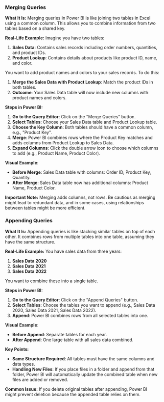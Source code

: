 ### Merging Queries

**What It Is:**
Merging queries in Power BI is like joining two tables in Excel using a common column. This allows you to combine information from two tables based on a shared key.

**Real-Life Example:**
Imagine you have two tables:
1. **Sales Data**: Contains sales records including order numbers, quantities, and product IDs.
2. **Product Lookup**: Contains details about products like product ID, name, and color.

You want to add product names and colors to your sales records. To do this:
1. **Merge the Sales Data with Product Lookup**: Match the product IDs in both tables.
2. **Outcome**: Your Sales Data table will now include new columns with product names and colors.

**Steps in Power BI:**
1. **Go to the Query Editor**: Click on the "Merge Queries" button.
2. **Select Tables**: Choose your Sales Data table and Product Lookup table.
3. **Choose the Key Column**: Both tables should have a common column, e.g., "Product Key".
4. **Merge**: Power BI combines rows where the Product Key matches and adds columns from Product Lookup to Sales Data.
5. **Expand Columns**: Click the double arrow icon to choose which columns to add (e.g., Product Name, Product Color).

**Visual Example:**
- **Before Merge**: Sales Data table with columns: Order ID, Product Key, Quantity.
- **After Merge**: Sales Data table now has additional columns: Product Name, Product Color.

**Important Note:** Merging adds columns, not rows. Be cautious as merging might lead to redundant data, and in some cases, using relationships between tables might be more efficient.

### Appending Queries

**What It Is:**
Appending queries is like stacking similar tables on top of each other. It combines rows from multiple tables into one table, assuming they have the same structure.

**Real-Life Example:**
You have sales data from three years:
1. **Sales Data 2020**
2. **Sales Data 2021**
3. **Sales Data 2022**

You want to combine these into a single table.

**Steps in Power BI:**
1. **Go to the Query Editor**: Click on the "Append Queries" button.
2. **Select Tables**: Choose the tables you want to append (e.g., Sales Data 2020, Sales Data 2021, Sales Data 2022).
3. **Append**: Power BI combines rows from all selected tables into one.

**Visual Example:**
- **Before Append**: Separate tables for each year.
- **After Append**: One large table with all sales data combined.

**Key Points:**
- **Same Structure Required**: All tables must have the same columns and data types.
- **Handling New Files**: If you place files in a folder and append from that folder, Power BI will automatically update the combined table when new files are added or removed.

**Common Issue:** If you delete original tables after appending, Power BI might prevent deletion because the appended table relies on them.
